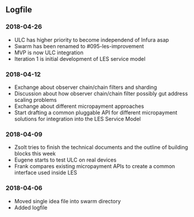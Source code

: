 ## Logfile

### 2018-04-26

- ULC has higher priority to become independend of Infura asap
- Swarm has been renamed to #095-les-improvement
- MVP is now ULC integration
- Iteration 1 is initial development of LES service model

### 2018-04-12

- Exchange about observer chain/chain filters and sharding
- Discussion about how observer chain/chain filter possibly gut address scaling problems
- Exchange about different micropayment approaches
- Start drafting a common pluggable API for different micropayment solutions for integration
  into the LES Service Model

### 2018-04-09

- Zsolt tries to finish the technical documents and the outline of building blocks this week
- Eugene starts to test ULC on real devices
- Frank compares existing micropayment APIs to create a common interface used inside LES

### 2018-04-06

- Moved single idea file into swarm directory
- Added logfile
